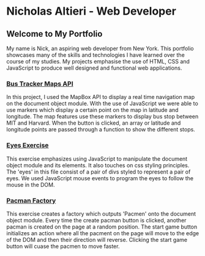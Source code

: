 # Nicholas Altieri - Web Developer

## Welcome to My Portfolio

My name is Nick, an aspiring web developer from New York. This portfolio showcases many of the skills and technologies I have learned over the course of my studies. My projects emphasise the use of HTML, CSS and JavaScript to produce well designed and functional web applications.

### <a href="https://nicholasaltieri.github.io/Bus-Tracker/"> Bus Tracker Maps API </a>

In this project, I used the MapBox API to display a real time navigation map on the document object module. With the use of JavaScript we were able to use markers which display a certain point on the map in latitude and longitude. The map features use these markers to display bus stop between MIT and Harvard. When the button is clicked, an array or latitude and longitude points are passed through a function to show the different stops.

### <a href="https://nicholasaltieri.github.io/Eyes-Exercise/"> Eyes Exercise </a>

This exercise emphasizes using JavaScript to manipulate the document object module and its elements. It also touches on css styling principles. The 'eyes' in this file consist of a pair of divs styled to represent a pair of eyes. We used JavaScript mouse events to program the eyes to follow the mouse in the DOM.

### <a href="https://nicholasaltieri.github.io/Pacman/"> Pacman Factory</a>

This exercise creates a factory which outputs 'Pacmen' onto the document object module. Every time the create pacman button is clicked, another pacman is created on the page at a random position. The start game button initializes an action where all the pacment on the page will move to the edge of the DOM and then their direction will reverse. Clicking the start game button will cuase the pacmen to move faster.

